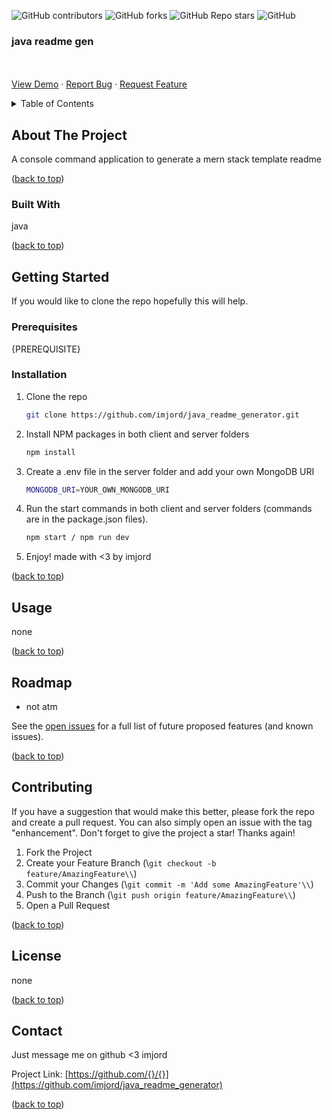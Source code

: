 ![GitHub contributors](https://img.shields.io/github/contributors/imjord/java_readme_generator?color=%23454B1B&label=CONTRIBUTORS%20%3C3&style=for-the-badge)
![GitHub forks](https://img.shields.io/github/forks/imjord/java_readme_generator?style=for-the-badge)
![GitHub Repo stars](https://img.shields.io/github/stars/imjord/java_readme_generator?style=for-the-badge)
![GitHub](https://img.shields.io/github/license/imjord/java_readme_generator?style=for-the-badge)

  <div align=\"center\">
  <h3 align=\"center\">java readme gen</h3>
  <p align=\"center\">
  <br />
  <br />
  <a href=\"https://github.com/{}/{}\">View Demo</a>
   ·
        <a href=\"https://github.com/{}/{}/issues\">Report Bug</a>
        ·
        <a href=\"https://github.com/{}/{}/issues\">Request Feature</a>
      </p>
    </div>

  <!-- TABLE OF CONTENT -->
  <details>
      <summary>Table of Contents</summary>
      <ol>
        <li>
          <a href=\"#about-the-project\">About The Project</a>
          <ul>
            <li><a href=\"#built-with\">Built With</a></li>
          </ul>
        </li>
        <li>
          <a href=\"#getting-started\">Getting Started</a>
          <ul>
            <li><a href=\"#prerequisites\">Prerequisites</a></li>
            <li><a href=\"#installation\">Installation</a></li>
          </ul>
        </li>
        <li><a href=\"#usage\">Usage</a></li>
        <li><a href=\"#roadmap\">Roadmap</a></li>
        <li><a href=\"#contributing\">Contributing</a></li>
        <li><a href=\"#license\">License</a></li>
        <li><a href=\"#contact\">Contact</a></li>
      </ol>
    </details>
    
    
  <!-- ABOUT THE PROJECT -->
  ## About The Project
    
    
    
    
  A console command application to generate a mern stack template readme
    
    
    
  <p align=\"right\">(<a href=\"#readme-top\">back to top</a>)</p>
    
    
    
  ### Built With
    
    
    
  java
    
  <p align=\"right\">(<a href=\"#readme-top\">back to top</a>)</p>
    
    
    
  <!-- GETTING STARTED -->
  ## Getting Started
    
  If you would like to clone the repo hopefully this will help.
    
  ### Prerequisites
    
  {PREREQUISITE}
    
  ### Installation
    
  1. Clone the repo
        ```sh
        git clone https://github.com/imjord/java_readme_generator.git
        ```
  2. Install NPM packages in both client and server folders
        ```sh
        npm install
        ```
  3. Create a .env file in the server folder and add your own MongoDB URI
        ```sh
        MONGODB_URI=YOUR_OWN_MONGODB_URI
        ```
  4. Run the start commands in both client and server folders (commands are in the package.json files).
        ```sh
        npm start / npm run dev
        ```
  5. Enjoy! made with <3 by imjord
  <p align=\"right\">(<a href=\"#readme-top\">back to top</a>)</p>
    
    
    
  <!-- USAGE EXAMPLES -->
  ## Usage
    
  none
  <p align=\"right\">(<a href=\"#readme-top\">back to top</a>)</p>
    
    
    
   <!-- ROADMAP -->
   ## Roadmap
    
  - not atm
    
    
  See the [open issues](https://github.com/imjord/java_readme_generator/issues) for a full list of future proposed features (and known issues).
    
   <p align=\"right\">(<a href=\"#readme-top\">back to top</a>)</p>
    
    
    
   <!-- CONTRIBUTING -->
   ## Contributing
    
  If you have a suggestion that would make this better, please fork the repo and create a pull request. You can also simply open an issue with the tag \"enhancement\".
  Don't forget to give the project a star! Thanks again!
    
  1. Fork the Project
  2. Create your Feature Branch (\\`git checkout -b feature/AmazingFeature\\`)
  3. Commit your Changes (\\`git commit -m 'Add some AmazingFeature'\\`)
  4. Push to the Branch (\\`git push origin feature/AmazingFeature\\`)
  5. Open a Pull Request
    
   <p align=\"right\">(<a href=\"#readme-top\">back to top</a>)</p>
    
    
    
   <!-- LICENSE -->
   ## License
    
  none
    
   <p align=\"right\">(<a href=\"#readme-top\">back to top</a>)</p>
    
    
    
   <!-- CONTACT -->
   ## Contact
    
  Just message me on github <3 imjord
    
  Project Link: [https://github.com/{}/{}](https://github.com/imjord/java_readme_generator)
    
   <p align=\"right\">(<a href=\"#readme-top\">back to top</a>)</p>
